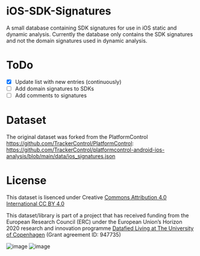 # iOS-SDK-Signatures
A small database containing SDK signatures for use in iOS static and dynamic analysis.
Currently the database only contains the SDK signatures and not the domain signatures used in dynamic analysis.

# ToDo
- [x] Update list with new entries (continuously)
- [ ] Add domain signatures to SDKs
- [ ] Add comments to signatures

# Dataset
The original dataset was forked from the PlatformControl https://github.com/TrackerControl/PlatformControl:
https://github.com/TrackerControl/platformcontrol-android-ios-analysis/blob/main/data/ios_signatures.json


# License
This dataset is lisenced under Creative [Commons Attribution 4.0 International CC BY 4.0](https://creativecommons.org/licenses/by/4.0/)


This dataset/library is part of a project that has received funding from the European Research Council (ERC) under
the European Union’s Horizon 2020 research and innovation programme [Datafied Living at The University of Copenhagen](https://datafiedliving.ku.dk/) (Grant agreement ID: 947735) 

![image](https://github.com/user-attachments/assets/fe732ac6-0468-4421-a7a6-62e7b24c1633)
![image](https://designguide.ku.dk/download/co-branding/ku_co_uk_h.jpg)
